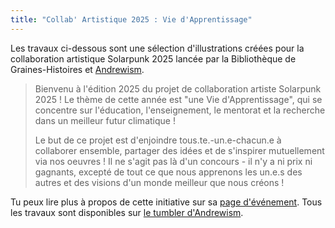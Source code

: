```yaml
---
title: "Collab' Artistique 2025 : Vie d'Apprentissage"
---
```


Les travaux ci-dessous sont une sélection d'illustrations créées pour la collaboration artistique Solarpunk 2025 lancée par la Bibliothèque de Graines-Histoires et [Andrewism](https://www.youtube.com/@Andrewism/).

> Bienvenu à l'édition 2025 du projet de collaboration artiste Solarpunk 2025 ! Le thème de cette année est "une Vie d'Apprentissage", qui se concentre sur l'éducation, l'enseignement, le mentorat et la recherche dans un meilleur futur climatique !
>
> Le but de ce projet est d'enjoindre tous.te.-un.e-chacun.e à collaborer ensemble, partager des idées et de s'inspirer mutuellement via nos oeuvres ! Il ne s'agit pas là d'un concours - il n'y a ni prix ni gagnants, excepté de tout ce que nous apprenons les un.e.s des autres et des visions d'un monde meilleur que nous créons ! 

Tu peux lire plus à propos de cette initiative sur sa [page d'événement](/fr/pages/andrewisms-art-collab-2025/). Tous les travaux sont disponibles sur [le tumbler d'Andrewism](https://andrew-ism.tumblr.com/post/788704934138937344/solarpunk-art-2025-life-of-learning).
